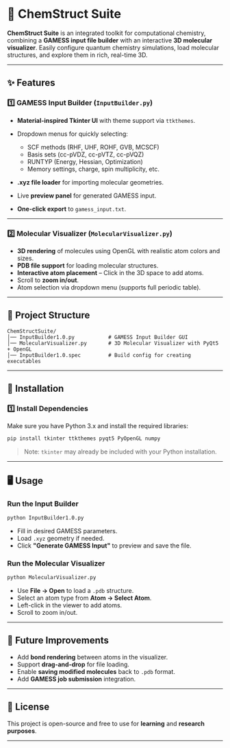 # 🧪 ChemStruct Suite

**ChemStruct Suite** is an integrated toolkit for computational chemistry, combining a **GAMESS input file builder** with an interactive **3D molecular visualizer**.
Easily configure quantum chemistry simulations, load molecular structures, and explore them in rich, real-time 3D.

---

## ✨ Features

### **1️⃣ GAMESS Input Builder (`InputBuilder.py`)**

* **Material-inspired Tkinter UI** with theme support via `ttkthemes`.
* Dropdown menus for quickly selecting:

  * SCF methods (RHF, UHF, ROHF, GVB, MCSCF)
  * Basis sets (cc-pVDZ, cc-pVTZ, cc-pVQZ)
  * RUNTYP (Energy, Hessian, Optimization)
  * Memory settings, charge, spin multiplicity, etc.
* **.xyz file loader** for importing molecular geometries.
* Live **preview panel** for generated GAMESS input.
* **One-click export** to `gamess_input.txt`.

---

### **2️⃣ Molecular Visualizer (`MolecularVisualizer.py`)**

* **3D rendering** of molecules using OpenGL with realistic atom colors and sizes.
* **PDB file support** for loading molecular structures.
* **Interactive atom placement** – Click in the 3D space to add atoms.
* Scroll to **zoom in/out**.
* Atom selection via dropdown menu (supports full periodic table).

---

## 📂 Project Structure

```
ChemStructSuite/
│── InputBuilder1.0.py           # GAMESS Input Builder GUI
│── MolecularVisualizer.py       # 3D Molecular Visualizer with PyQt5 + OpenGL
│── InputBuilder1.0.spec         # Build config for creating executables
```

---

## 🚀 Installation

### 1️⃣ Install Dependencies

Make sure you have Python 3.x and install the required libraries:

```bash
pip install tkinter ttkthemes pyqt5 PyOpenGL numpy
```

> Note: `tkinter` may already be included with your Python installation.

---

## 🖥 Usage

### **Run the Input Builder**

```bash
python InputBuilder1.0.py
```

* Fill in desired GAMESS parameters.
* Load `.xyz` geometry if needed.
* Click **"Generate GAMESS Input"** to preview and save the file.

### **Run the Molecular Visualizer**

```bash
python MolecularVisualizer.py
```

* Use **File → Open** to load a `.pdb` structure.
* Select an atom type from **Atom → Select Atom**.
* Left-click in the viewer to add atoms.
* Scroll to zoom in/out.

---

## 🔮 Future Improvements

* Add **bond rendering** between atoms in the visualizer.
* Support **drag-and-drop** for file loading.
* Enable **saving modified molecules** back to `.pdb` format.
* Add **GAMESS job submission** integration.

---

## 📜 License

This project is open-source and free to use for **learning** and **research purposes**.

---
